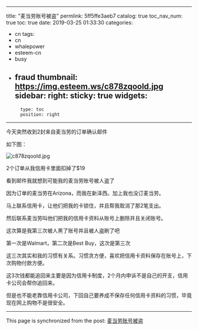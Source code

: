 
---
title: "麦当劳账号被盗"
permlink: 5ff5ffe3aeb7
catalog: true
toc_nav_num: true
toc: true
date: 2019-03-25 01:33:30
categories:
- cn
tags:
- cn
- whalepower
- esteem-cn
- busy
- fraud
thumbnail: https://img.esteem.ws/c878zqoold.jpg
sidebar:
    right:
        sticky: true
widgets:
    -
        type: toc
        position: right
---


今天突然收到2封来自麦当劳的订单确认邮件

如下图：

![c878zqoold.jpg](https://img.esteem.ws/c878zqoold.jpg)

2个订单从我信用卡里面扣掉了$19

看到邮件我就想到可能我的麦当劳账号被人盗了

因为订单的麦当劳在Arizona，而我在新泽西。加上我也没订麦当劳。

马上联系信用卡，让他们把我的卡锁住，并且帮我取消了那2笔支出。

然后联系麦当劳叫他们把我的信用卡资料从账号上删除并且关闭账号。

这次算是我第三次被人黑了账号并且被人盗刷了吧

第一次是Walmart，第二次是Best Buy，这次是第三次

这三次其实和我的习惯有关系。习惯贪方便，喜欢把信用卡资料保存在账号上，下次购物付款方便。

这3次钱都能追回来主要是因为信用卡制度，2个月内申诉不是自己的开支，信用卡公司会帮你追回来。

但是也不能老靠信用卡公司，下回自己要养成不保存任何信用卡资料的习惯，毕竟现在网上购物不是很安全。

- - -

This page is synchronized from the post: [麦当劳账号被盗](https://steemit.com/@ericet/5ff5ffe3aeb7)
